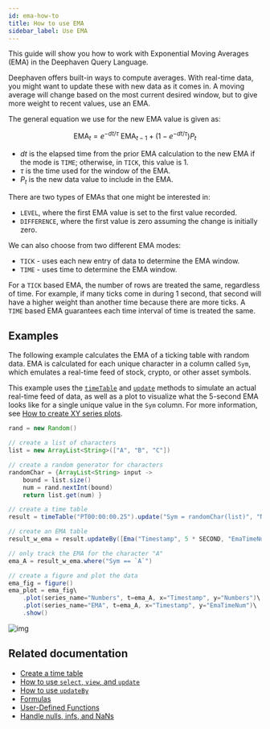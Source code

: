 ```yaml
---
id: ema-how-to
title: How to use EMA
sidebar_label: Use EMA
---
```


This guide will show you how to work with Exponential Moving Averages (EMA) in the Deephaven Query Language.

Deephaven offers built-in ways to compute averages. With real-time data, you might want to update these with new data as it comes in. A moving average will change based on the most current desired window, but to give more weight to recent values, use an EMA.

The general equation we use for the new EMA value is given as:

$$
\text{EMA}_t =  e^{- dt / \tau }  \text{ EMA}_{t-1} + \left(1 -  e^{- dt / \tau } \right)  P_t
$$

- $dt$ is the elapsed time from the prior EMA calculation to the new EMA if the mode is `TIME`; otherwise, in `TICK`, this value is 1.
- $\tau$ is the time used for the window of the EMA.
- $P_t$ is the new data value to include in the EMA.

There are two types of EMAs that one might be interested in:

- `LEVEL`, where the first EMA value is set to the first value recorded.
- `DIFFERENCE`, where the first value is zero assuming the change is initially zero.

We can also choose from two different EMA modes:

- `TICK` - uses each new entry of data to determine the EMA window.
- `TIME` - uses time to determine the EMA window.

For a `TICK` based EMA, the number of rows are treated the same, regardless of time. For example, if many ticks come in during 1 second, that second will have a higher weight than another time because there are more ticks. A `TIME` based EMA guarantees each time interval of time is treated the same.

## Examples

The following example calculates the EMA of a ticking table with random data. EMA is calculated for each unique character in a column called `Sym`, which emulates a real-time feed of stock, crypto, or other asset symbols.

This example uses the [`timeTable`](../reference/table-operations/create/timeTable.md) and [`update`](../reference/table-operations/select/update.md) methods to simulate an actual real-time feed of data, as well as a plot to visualize what the 5-second EMA looks like for a single unique value in the `Sym` column. For more information, see [How to create XY series plots](./plotting/xy-series.md).

```groovy order=null
rand = new Random()

// create a list of characters
list = new ArrayList<String>(["A", "B", "C"])

// create a random generator for characters
randomChar = {ArrayList<String> input ->
    bound = list.size()
    num = rand.nextInt(bound)
    return list.get(num) }

// create a time table
result = timeTable("PT00:00:00.25").update("Sym = randomChar(list)", "Numbers = rand.nextInt(100)")

// create an EMA table
result_w_ema = result.updateBy([Ema("Timestamp", 5 * SECOND, "EmaTimeNum = Numbers")], "Sym").reverse()

// only track the EMA for the character "A"
ema_A = result_w_ema.where("Sym == `A`")

// create a figure and plot the data
ema_fig = figure()
ema_plot = ema_fig\
    .plot(series_name="Numbers", t=ema_A, x="Timestamp", y="Numbers")\
    .plot(series_name="EMA", t=ema_A, x="Timestamp", y="EmaTimeNum")\
    .show()
```

![img](../assets/how-to/ema-plot-groovy.gif)

## Related documentation

- [Create a time table](./time-table.md)
- [How to use `select`, `view`, and `update`](./use-select-view-update.md)
- [How to use `updateBy`](../how-to-guides/use-update-by.md)
- [Formulas](../reference/query-language/formulas/formulas.md)
- [User-Defined Functions](../reference/query-language/formulas/user-defined-functions.md)
- [Handle nulls, infs, and NaNs](./handle-null-inf-nan.md)
